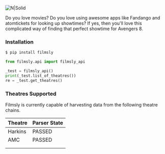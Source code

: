 
![N|Solid](https://res.cloudinary.com/dzh5lsjmb/image/upload/v1541647602/large_films.ly.png)

Do you love movies? Do you love using awesome apps like Fandango and atomtickets for looking up showtimes? If yes, then you'll love this complicated way of finding that perfect showtime for Avengers 8.

### Installation

```sh
$ pip install filmsly
```
```py
from filmsly.api import filmsly_api

_test = filmsly_api()
print(_test.list_of_theatres())
re = _test.get_theatres()
```

### Theatres Supported

Filmsly is currently capable of harvesting data from the following theatre chains.

| Theatre | Parser State |
| ------ | ------ |
| Harkins | PASSED |
| AMC | PASSED |
|   |   |
|   |   |